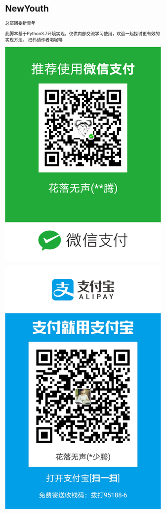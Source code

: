 # NewYouth
总部团委新青年

此脚本基于Python3.7环境实现，仅供内部交流学习使用，欢迎一起探讨更有效的实现方法。
扫码请作者喝咖啡

![](image/wechat.png)

![](image/alipay.jpg)
